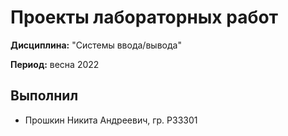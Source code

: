 # Проекты лабораторных работ

**Дисциплина:** "Системы ввода/вывода"

**Период:** весна 2022

## Выполнил

- Прошкин Никита Андреевич, гр. P33301